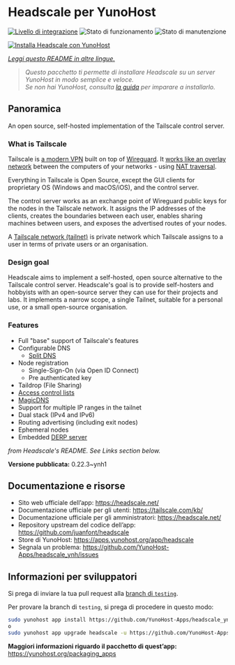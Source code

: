 <!--
N.B.: Questo README è stato automaticamente generato da <https://github.com/YunoHost/apps/tree/master/tools/readme_generator>
NON DEVE essere modificato manualmente.
-->

# Headscale per YunoHost

[![Livello di integrazione](https://dash.yunohost.org/integration/headscale.svg)](https://dash.yunohost.org/appci/app/headscale) ![Stato di funzionamento](https://ci-apps.yunohost.org/ci/badges/headscale.status.svg) ![Stato di manutenzione](https://ci-apps.yunohost.org/ci/badges/headscale.maintain.svg)

[![Installa Headscale con YunoHost](https://install-app.yunohost.org/install-with-yunohost.svg)](https://install-app.yunohost.org/?app=headscale)

*[Leggi questo README in altre lingue.](./ALL_README.md)*

> *Questo pacchetto ti permette di installare Headscale su un server YunoHost in modo semplice e veloce.*  
> *Se non hai YunoHost, consulta [la guida](https://yunohost.org/install) per imparare a installarlo.*

## Panoramica

An open source, self-hosted implementation of the Tailscale control server.

### What is Tailscale

Tailscale is [a modern VPN](https://tailscale.com/) built on top of
[Wireguard](https://www.wireguard.com/).
It [works like an overlay network](https://tailscale.com/blog/how-tailscale-works/)
between the computers of your networks - using
[NAT traversal](https://tailscale.com/blog/how-nat-traversal-works/).

Everything in Tailscale is Open Source, except the GUI clients for proprietary OS
(Windows and macOS/iOS), and the control server.

The control server works as an exchange point of Wireguard public keys for the
nodes in the Tailscale network. It assigns the IP addresses of the clients,
creates the boundaries between each user, enables sharing machines between users,
and exposes the advertised routes of your nodes.

A [Tailscale network (tailnet)](https://tailscale.com/kb/1136/tailnet/) is private
network which Tailscale assigns to a user in terms of private users or an
organisation.

### Design goal

Headscale aims to implement a self-hosted, open source alternative to the Tailscale
control server.
Headscale's goal is to provide self-hosters and hobbyists with an open-source
server they can use for their projects and labs.
It implements a narrow scope, a single Tailnet, suitable for a personal use, or a small
open-source organisation.

### Features


- Full "base" support of Tailscale's features
- Configurable DNS
  - [Split DNS](https://tailscale.com/kb/1054/dns/#using-dns-settings-in-the-admin-console)
- Node registration
  - Single-Sign-On (via Open ID Connect)
  - Pre authenticated key
- Taildrop (File Sharing)
- [Access control lists](https://tailscale.com/kb/1018/acls/)
- [MagicDNS](https://tailscale.com/kb/1081/magicdns)
- Support for multiple IP ranges in the tailnet
- Dual stack (IPv4 and IPv6)
- Routing advertising (including exit nodes)
- Ephemeral nodes
- Embedded [DERP server](https://tailscale.com/blog/how-tailscale-works/#encrypted-tcp-relays-derp)

*from Headscale's README. See Links section below.*


**Versione pubblicata:** 0.22.3~ynh1
## Documentazione e risorse

- Sito web ufficiale dell’app: <https://headscale.net/>
- Documentazione ufficiale per gli utenti: <https://tailscale.com/kb/>
- Documentazione ufficiale per gli amministratori: <https://headscale.net/>
- Repository upstream del codice dell’app: <https://github.com/juanfont/headscale>
- Store di YunoHost: <https://apps.yunohost.org/app/headscale>
- Segnala un problema: <https://github.com/YunoHost-Apps/headscale_ynh/issues>

## Informazioni per sviluppatori

Si prega di inviare la tua pull request alla [branch di `testing`](https://github.com/YunoHost-Apps/headscale_ynh/tree/testing).

Per provare la branch di `testing`, si prega di procedere in questo modo:

```bash
sudo yunohost app install https://github.com/YunoHost-Apps/headscale_ynh/tree/testing --debug
o
sudo yunohost app upgrade headscale -u https://github.com/YunoHost-Apps/headscale_ynh/tree/testing --debug
```

**Maggiori informazioni riguardo il pacchetto di quest’app:** <https://yunohost.org/packaging_apps>
